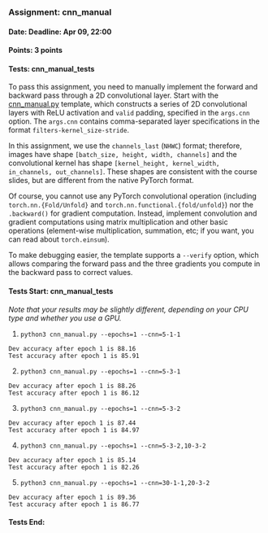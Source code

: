 ### Assignment: cnn_manual
#### Date: Deadline: Apr 09, 22:00
#### Points: 3 points
#### Tests: cnn_manual_tests

To pass this assignment, you need to manually implement the forward and backward
pass through a 2D convolutional layer. Start with the
[cnn_manual.py](https://github.com/ufal/npfl138/tree/master/labs/05/cnn_manual.py)
template, which constructs a series of 2D convolutional layers with ReLU
activation and `valid` padding, specified in the `args.cnn` option.
The `args.cnn` contains comma-separated layer specifications in the format
`filters-kernel_size-stride`.

In this assignment, we use the `channels_last` (`NHWC`) format; therefore,
images have shape `[batch_size, height, width, channels]` and the convolutional
kernel has shape `[kernel_height, kernel_width, in_channels, out_channels]`.
These shapes are consistent with the course slides, but are different from the
native PyTorch format.

Of course, you cannot use any PyTorch convolutional operation (including
`torch.nn.{Fold/Unfold}` and `torch.nn.functional.{fold/unfold}`) nor
the `.backward()` for gradient computation. Instead, implement convolution
and gradient computations using matrix multiplication and other basic
operations (element-wise multiplication, summation, etc; if you want, you can
read about `torch.einsum`).

To make debugging easier, the template supports a `--verify` option, which
allows comparing the forward pass and the three gradients you compute in the
backward pass to correct values.

#### Tests Start: cnn_manual_tests
_Note that your results may be slightly different, depending on your CPU type and whether you use a GPU._

1. `python3 cnn_manual.py --epochs=1 --cnn=5-1-1`
```
Dev accuracy after epoch 1 is 88.16
Test accuracy after epoch 1 is 85.91
```

2. `python3 cnn_manual.py --epochs=1 --cnn=5-3-1`
```
Dev accuracy after epoch 1 is 88.26
Test accuracy after epoch 1 is 86.12
```

3. `python3 cnn_manual.py --epochs=1 --cnn=5-3-2`
```
Dev accuracy after epoch 1 is 87.44
Test accuracy after epoch 1 is 84.97
```

4. `python3 cnn_manual.py --epochs=1 --cnn=5-3-2,10-3-2`
```
Dev accuracy after epoch 1 is 85.14
Test accuracy after epoch 1 is 82.26
```

5. `python3 cnn_manual.py --epochs=1 --cnn=30-1-1,20-3-2`
```
Dev accuracy after epoch 1 is 89.36
Test accuracy after epoch 1 is 86.77
```
#### Tests End:
